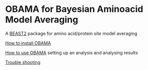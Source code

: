 # OBAMA for Bayesian Aminoacid Model Averaging

A [BEAST2](http://beast2.org) package for amino acid/protein site model averaging

[How to install OBAMA](https://github.com/rbouckaert/obama/wiki/Installation)

[How to use OBAMA](https://github.com/rbouckaert/obama/wiki/How-to-use-OBAMA) setting up an analysis and analysing results

[Trouble shooting](https://github.com/rbouckaert/obama/wiki/Trouble-shooting)

